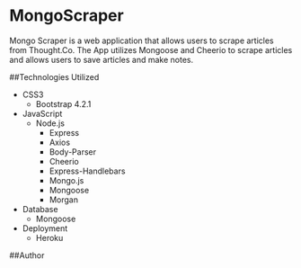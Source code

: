# MongoScraper

Mongo Scraper is a web application that allows users to scrape articles from Thought.Co. The App utilizes Mongoose and Cheerio to scrape articles and allows users to save articles and make notes. 






##Technologies Utilized

- CSS3
    - Bootstrap 4.2.1
- JavaScript
    - Node.js
        - Express
        - Axios
        - Body-Parser
        - Cheerio
        - Express-Handlebars
        - Mongo.js
        - Mongoose
        - Morgan
- Database
    - Mongoose
- Deployment
    - Heroku

##Author

